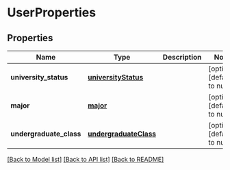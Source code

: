# UserProperties
## Properties

| Name | Type | Description | Notes |
|------------ | ------------- | ------------- | -------------|
| **university\_status** | [**universityStatus**](universityStatus.md) |  | [optional] [default to null] |
| **major** | [**major**](major.md) |  | [optional] [default to null] |
| **undergraduate\_class** | [**undergraduateClass**](undergraduateClass.md) |  | [optional] [default to null] |

[[Back to Model list]](../README.md#documentation-for-models) [[Back to API list]](../README.md#documentation-for-api-endpoints) [[Back to README]](../README.md)

